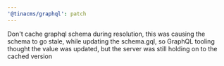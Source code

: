 ```yaml
---
'@tinacms/graphql': patch
---
```


Don't cache graphql schema during resolution, this was causing the schema to go stale, while updating the schema.gql, so GraphQL tooling thought the value was updated, but the server was still holding on to the cached version

